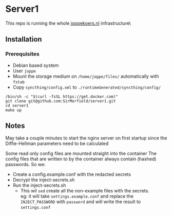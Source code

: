 # Server1
This repo is running the whole [joppekoers.nl](https://joppekoers.nl) infrastructure\

## Installation

### Prerequisites
- Debian based system
- User `joppe`
- Mount the storage medium on `/home/joppe/files/` automatically with `fstab`
- Copy `syncthing/config.xml` to `./runtimeGenerated/syncthing/config/`

```shell
/bin/sh -c "$(curl -fsSL https://get.docker.com)"
git clone git@github.com:SirMorfield/server1.git
cd server1
make up
```

## Notes
May take a couple minutes to start the nginx server on first startup since the Diffie-Hellman parameters need to be calculated


Some read only config files are mounted straight into the container
The config files that are written to by the container always contain (hashed) passwords. So we:
- Create a config.example.conf with the redacted secrets
- Decrypt the inject-secrets.sh
- Run the inject-secrets.sh
	- This wil `sed` create all the non-example files with the secrets.\
	  eg: it will take `settings.example.conf` and replace the `INJECT_PASSWORD` with `password` and will write the result to `settings.conf`
